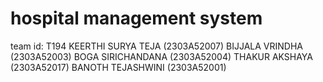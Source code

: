 # hospital management system
team id: T194
KEERTHI SURYA TEJA (2303A52007)
BIJJALA VRINDHA (2303A52003)
BOGA SIRICHANDANA (2303A52004)
THAKUR AKSHAYA (2303A52017)
BANOTH TEJASHWINI (2303A52001)
